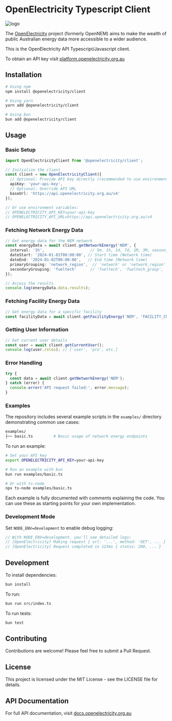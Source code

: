 # OpenElectricity Typescript Client

![logo](https://platform.openelectricity.org.au/oe_logo_full.png)

The [OpenElectricity](https://openelectricity.org.au) project (formerly OpenNEM) aims to make the wealth of public Australian energy data more accessible to a wider audience.

This is the OpenElectricity API Typescript/Javascript client.

To obtain an API key visit [platform.openelectricity.org.au](https://platfrom.openelectricity.org.au)

## Installation

```bash
# Using npm
npm install @openelectricity/client

# Using yarn
yarn add @openelectricity/client

# Using bun
bun add @openelectricity/client
```

## Usage

### Basic Setup

```typescript
import OpenElectricityClient from '@openelectricity/client';

// Initialize the client
const client = new OpenElectricityClient({
  // Optional: Provide API key directly (recommended to use environment variable)
  apiKey: 'your-api-key',
  // Optional: Override API URL
  baseUrl: 'https://api.openelectricity.org.au/v4'
});

// Or use environment variables:
// OPENELECTRICITY_API_KEY=your-api-key
// OPENELECTRICITY_API_URL=https://api.openelectricity.org.au/v4
```

### Fetching Network Energy Data

```typescript
// Get energy data for the NEM network
const energyData = await client.getNetworkEnergy('NEM', {
  interval: '1h',                    // 5m, 1h, 1d, 7d, 1M, 3M, season, 1y, fy
  dateStart: '2024-01-01T00:00:00', // Start time (Network time)
  dateEnd: '2024-01-02T00:00:00',   // End time (Network time)
  primaryGrouping: 'network_region',  // 'network' or 'network_region'
  secondaryGrouping: 'fueltech'      // 'fueltech', 'fueltech_group', 'status', 'renewable'
});

// Access the results
console.log(energyData.data.results);
```

### Fetching Facility Energy Data

```typescript
// Get energy data for a specific facility
const facilityData = await client.getFacilityEnergy('NEM', 'FACILITY_CODE');
```

### Getting User Information

```typescript
// Get current user details
const user = await client.getCurrentUser();
console.log(user.roles); // ['user', 'pro', etc.]
```

### Error Handling

```typescript
try {
  const data = await client.getNetworkEnergy('NEM');
} catch (error) {
  console.error('API request failed:', error.message);
}
```

### Examples

The repository includes several example scripts in the `examples/` directory demonstrating common use cases:

```bash
examples/
├── basic.ts         # Basic usage of network energy endpoints
```

To run an example:

```bash
# Set your API key
export OPENELECTRICITY_API_KEY=your-api-key

# Run an example with bun
bun run examples/basic.ts

# Or with ts-node
npx ts-node examples/basic.ts
```

Each example is fully documented with comments explaining the code. You can use these as starting points for your own implementation.

### Development Mode

Set `NODE_ENV=development` to enable debug logging:

```typescript
// With NODE_ENV=development, you'll see detailed logs:
// [OpenElectricity] Making request { url: '...', method: 'GET', ... }
// [OpenElectricity] Request completed in 123ms { status: 200, ... }
```

## Development

To install dependencies:

```bash
bun install
```

To run:

```bash
bun run src/index.ts
```

To run tests:

```bash
bun test
```

## Contributing

Contributions are welcome! Please feel free to submit a Pull Request.

## License

This project is licensed under the MIT License - see the LICENSE file for details.

## API Documentation

For full API documentation, visit [docs.openelectricity.org.au](https://docs.openelectricity.org.au)
